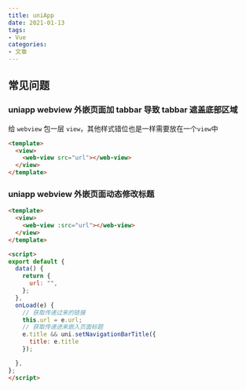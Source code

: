 ```yaml
---
title: uniApp
date: 2021-01-13
tags: 
- Vue
categories: 
- 文章
---
```


## 常见问题

### uniapp webview 外嵌页面加 tabbar 导致 tabbar 遮盖底部区域

给 `webview` 包一层 `view`，其他样式错位也是一样需要放在一个`view`中

```html
<template>
  <view>
    <web-view src="url"></web-view>
  </view>
</template>
```

### uniapp webview 外嵌页面动态修改标题

```html
<template>
  <view>
    <web-view :src="url"></web-view>
  </view>
</template>

<script>
export default {
  data() {
    return {
      url: "",
    };
  },
  onLoad(e) {
    // 获取传递过来的链接
    this.url = e.url;
    // 获取传递进来嵌入页面标题
    e.title && uni.setNavigationBarTitle({
      title: e.title
    });

  },
};
</script>
```

